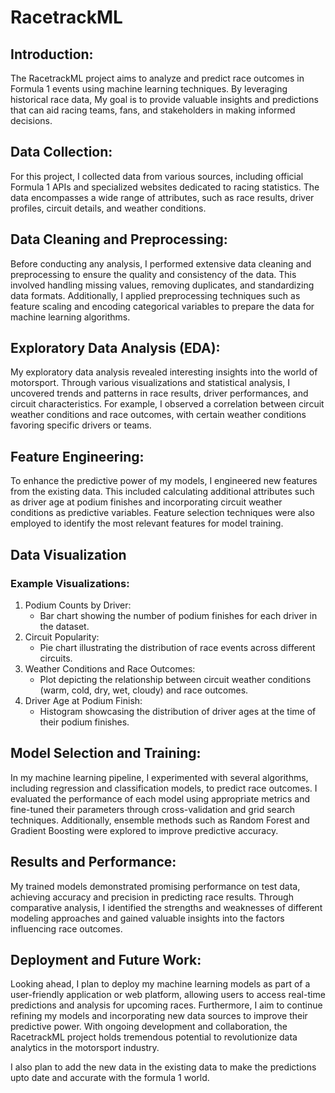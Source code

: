 # RacetrackML

## Introduction:
The RacetrackML project aims to analyze and predict race outcomes in Formula 1 events using machine learning techniques. By leveraging historical race data, My goal is to provide valuable insights and predictions that can aid racing teams, fans, and stakeholders in making informed decisions.

## Data Collection:
For this project, I collected data from various sources, including official Formula 1 APIs and specialized websites dedicated to racing statistics. The data encompasses a wide range of attributes, such as race results, driver profiles, circuit details, and weather conditions.

## Data Cleaning and Preprocessing:
Before conducting any analysis, I performed extensive data cleaning and preprocessing to ensure the quality and consistency of the data. This involved handling missing values, removing duplicates, and standardizing data formats. Additionally, I applied preprocessing techniques such as feature scaling and encoding categorical variables to prepare the data for machine learning algorithms.

## Exploratory Data Analysis (EDA):
My exploratory data analysis revealed interesting insights into the world of motorsport. Through various visualizations and statistical analysis, I uncovered trends and patterns in race results, driver performances, and circuit characteristics. For example, I observed a correlation between circuit weather conditions and race outcomes, with certain weather conditions favoring specific drivers or teams.

## Feature Engineering:
To enhance the predictive power of my models, I engineered new features from the existing data. This included calculating additional attributes such as driver age at podium finishes and incorporating circuit weather conditions as predictive variables. Feature selection techniques were also employed to identify the most relevant features for model training.

## Data Visualization
### Example Visualizations:
1. Podium Counts by Driver:
   - Bar chart showing the number of podium finishes for each driver in the dataset.
2. Circuit Popularity:
   - Pie chart illustrating the distribution of race events across different circuits.
3. Weather Conditions and Race Outcomes:
   - Plot depicting the relationship between circuit weather conditions (warm, cold, dry, wet, cloudy) and race outcomes.
4. Driver Age at Podium Finish:
   - Histogram showcasing the distribution of driver ages at the time of their podium finishes.

## Model Selection and Training:
In my machine learning pipeline, I experimented with several algorithms, including regression and classification models, to predict race outcomes. I evaluated the performance of each model using appropriate metrics and fine-tuned their parameters through cross-validation and grid search techniques. Additionally, ensemble methods such as Random Forest and Gradient Boosting were explored to improve predictive accuracy.

## Results and Performance:
My trained models demonstrated promising performance on test data, achieving accuracy and precision in predicting race results. Through comparative analysis, I identified the strengths and weaknesses of different modeling approaches and gained valuable insights into the factors influencing race outcomes.

## Deployment and Future Work:
Looking ahead, I plan to deploy my machine learning models as part of a user-friendly application or web platform, allowing users to access real-time predictions and analysis for upcoming races. Furthermore, I aim to continue refining my models and incorporating new data sources to improve their predictive power. With ongoing development and collaboration, the RacetrackML project holds tremendous potential to revolutionize data analytics in the motorsport industry.

I also plan to add the new data in the existing data to make the predictions upto date and accurate with the formula 1 world.
